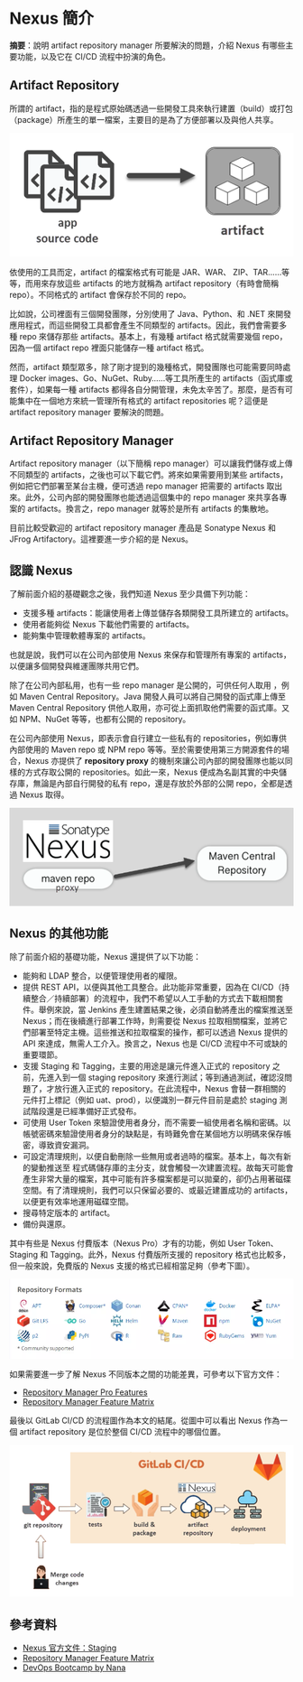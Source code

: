 # Nexus 簡介

**摘要**：說明 artifact repository manager 所要解決的問題，介紹 Nexus 有哪些主要功能，以及它在 CI/CD 流程中扮演的角色。

## Artifact Repository

所謂的 artifact，指的是程式原始碼透過一些開發工具來執行建置（build）或打包（package）所產生的單一檔案，主要目的是為了方便部署以及與他人共享。

![](source-code-to-artifact.png)

依使用的工具而定，artifact 的檔案格式有可能是 JAR、WAR、 ZIP、TAR……等等，而用來存放這些 artifacts 的地方就稱為 artifact repository（有時會簡稱 repo）。不同格式的 artifact 會保存於不同的 repo。

比如說，公司裡面有三個開發團隊，分別使用了 Java、Python、和 .NET 來開發應用程式，而這些開發工具都會產生不同類型的 artifacts。因此，我們會需要多種 repo 來儲存那些 artifacts。基本上，有幾種 artifact 格式就需要幾個 repo，因為一個 artifact repo 裡面只能儲存一種 artifact 格式。 

然而，artifact 類型眾多，除了剛才提到的幾種格式，開發團隊也可能需要同時處理 Docker images、Go、NuGet、Ruby……等工具所產生的 artifacts（函式庫或套件），如果每一種 artifacts 都得各自分開管理，未免太辛苦了。那麼，是否有可能集中在一個地方來統一管理所有格式的 artifact repositories 呢？這便是 artifact repository manager 要解決的問題。

## Artifact Repository Manager

Artifact repository manager（以下簡稱 repo manager）可以讓我們儲存或上傳不同類型的 artifacts，之後也可以下載它們。將來如果需要用到某些 artifacts，例如把它們部署至某台主機，便可透過 repo manager 把需要的 artifacts 取出來。此外，公司內部的開發團隊也能透過這個集中的 repo manager 來共享各專案的 artifacts。換言之，repo manager 就等於是所有 artifacts 的集散地。

目前比較受歡迎的 artifact repository manager 產品是 Sonatype Nexus 和 JFrog Artifactory。這裡要進一步介紹的是 Nexus。

## 認識 Nexus 

了解前面介紹的基礎觀念之後，我們知道 Nexus 至少具備下列功能：

- 支援多種 artifacts：能讓使用者上傳並儲存各類開發工具所建立的 artifacts。
- 使用者能夠從 Nexus 下載他們需要的 artifacts。
- 能夠集中管理軟體專案的 artifacts。

也就是說，我們可以在公司內部使用 Nexus 來保存和管理所有專案的 artifacts，以便讓多個開發與維運團隊共用它們。

除了在公司內部私用，也有一些 repo manager 是公開的，可供任何人取用 ，例如 Maven Central Repository。Java 開發人員可以將自己開發的函式庫上傳至 Maven Central Repository 供他人取用，亦可從上面抓取他們需要的函式庫。又如 NPM、NuGet  等等，也都有公開的 repository。

在公司內部使用 Nexus，即表示會自行建立一些私有的 repositories，例如專供內部使用的 Maven repo 或 NPM repo 等等。至於需要使用第三方開源套件的場合，Nexus 亦提供了 **repository proxy** 的機制來讓公司內部的開發團隊也能以同樣的方式存取公開的 repositories。如此一來，Nexus 便成為名副其實的中央儲存庫，無論是內部自行開發的私有 repo，還是存放於外部的公開 repo，全都是透過 Nexus 取得。

![](nexus-proxy.png)


## Nexus 的其他功能

除了前面介紹的基礎功能，Nexus 還提供了以下功能：

- 能夠和 LDAP 整合，以便管理使用者的權限。
- 提供 REST API，以便與其他工具整合。此功能非常重要，因為在 CI/CD（持續整合／持續部署）的流程中，我們不希望以人工手動的方式去下載相關套件。舉例來說，當 Jenkins 產生建置結果之後，必須自動將產出的檔案推送至 Nexus；而在後續進行部署工作時，則需要從 Nexus 拉取相關檔案，並將它們部署至特定主機。這些推送和拉取檔案的操作，都可以透過 Nexus 提供的 API 來達成，無需人工介入。換言之，Nexus 也是 CI/CD 流程中不可或缺的重要環節。
- 支援 Staging 和 Tagging，主要的用途是讓元件進入正式的 repository 之前，先進入到一個 staging repository 來進行測試；等到通過測試，確認沒問題了，才放行進入正式的 repository。在此流程中，Nexus 會替一群相關的元件打上標記（例如 uat、prod），以便識別一群元件目前是處於 staging 測試階段還是已經準備好正式發布。
- 可使用 User Token 來驗證使用者身分，而不需要一組使用者名稱和密碼。以帳號密碼來驗證使用者身分的缺點是，有時難免會在某個地方以明碼來保存帳密，導致資安漏洞。
- 可設定清理規則，以便自動刪除一些無用或者過時的檔案。基本上，每次有新的變動推送至 程式碼儲存庫的主分支，就會觸發一次建置流程。故每天可能會產生非常大量的檔案，其中可能有許多檔案都是可以拋棄的，卻仍占用著磁碟空間。有了清理規則，我們可以只保留必要的、或最近建置成功的 artifacts，以便更有效率地運用磁碟空間。
- 搜尋特定版本的 artifact。
- 備份與還原。

其中有些是 Nexus 付費版本（Nexus Pro）才有的功能，例如 User Token、Staging 和 Tagging。此外，Nexus 付費版所支援的 repository 格式也比較多，但一般來說，免費版的 Nexus 支援的格式已經相當足夠（參考下圖）。

![](nexus-repo-formats.png.png)

如果需要進一步了解 Nexus 不同版本之間的功能差異，可參考以下官方文件：

- [Repository Manager Pro Features](https://help.sonatype.com/repomanager3/product-information/repository-manager-pro-features)
- [Repository Manager Feature Matrix](https://help.sonatype.com/repomanager3/product-information/repository-manager-feature-matrix)

最後以 GitLab CI/CD 的流程圖作為本文的結尾。從圖中可以看出 Nexus 作為一個 artifact repository 是位於整個 CI/CD 流程中的哪個位置。

![](nexus-role-in-cicd.png)


## 參考資料

- [Nexus 官方文件：Staging](https://help.sonatype.com/repomanager3/nexus-repository-administration/staging)
- [Repository Manager Feature Matrix](https://help.sonatype.com/repomanager3/product-information/repository-manager-feature-matrix)
- [DevOps Bootcamp by Nana](https://www.digistore24.com/redir/350808/user24310372/CAMPAIGNKEY)